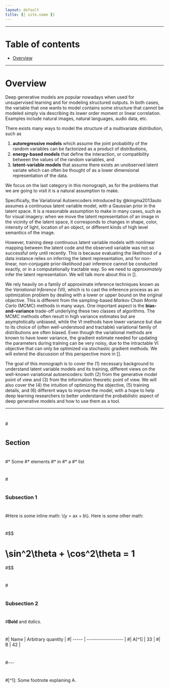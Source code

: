 ```yaml
---
layout: default
title: {{ site.name }}
---
```



---

# Table of contents

* [Overview](#overview)
   
   
---

<a name="overview"></a>
Overview
============

Deep generative models are popular nowadays when used for unsupervised
learning and for modeling structured outputs. In both cases, the
variable that one wants to model contains some structure that cannot be
modeled simply via describing its lower order moment or linear
correlation. Examples include natural images, natural languages, audio
data, etc.

There exists many ways to model the structure of a multivariate
distribution, such as 
   1. **autoregressive models** which assume the joint
probability of the random variables can be factorized as a product of
distributions, 
   2. **energy-based models** that define the interaction, or
compatibility between the values of the random variables, and 
   3. **latent-variable models** that assume there exists an unobserved latent
variate which can often be thought of as a lower dimensional
representation of the data. 

We focus on the last category in this
monograph, as for the problems that we are going to visit it is a
natural assumption to make.

Specifically, the Variational Autoencoders introduced by @kingma2013auto
assumes a continuous latent variable model, with a Gaussian prior in the
latent space. It is a reasonable assumption to make in many cases, such
as for visual imagery: when we move the latent representation of an
image in the vicinity of the latent space, it corresponds to changes in
shape, color, intensity of light, location of an object, or different
kinds of high level semantics of the image.

However, training deep continuous latent variable models with nonlinear
mapping between the latent code and the observed variable was not so
successful only until recently. This is because evaluating the
likelihood of a data instance relies on inferring the latent
representation, and for non-linear, non-conjugate prior-likelihood pair
inference cannot be conducted exactly, or in a computationally tractable
way. So we need to *approximately* infer the latent representation. We
will talk more about this in \[\].

We rely heavily on a family of approximate inference techniques known as
the *Variational Inference* (VI), which is to cast the inference process
as an optimization problem by dealing with a lower or upper bound on the
original objective. This is different from the sampling-based *Markov
Chain Monte Carlo* (MCMC) methods in many ways. One important aspect is
the **bias-and-variance** trade-off underlying these two classes of
algorithms. The MCMC methods often result in high variance estimates but
are asymptotically unbiased, while the VI methods have lower variance
but due to its choice of (often well-understood and tractable)
variational family of distributions are often biased. Even though the
variational methods are known to have lower variance, the gradient
estimate needed for updating the parameters during training can be very
noisy, due to the intractable VI objective that can only be optimized
via stochastic gradient methods. We will extend the discussion of this
perspective more in \[\].

The goal of this monograph is to cover the (1) necessary background to
understand latent variable models and its training, different views on
the well-known variational autoencoders: both (2) from the generative
model point of view and (3) from the information theoretic point of
view. We will also cover the (4) the intuition of optimizing the
objective, (5) training details, and (6) different ways to improve the
model, with a hope to help deep learning researchers to better
understand the probabilistic aspect of deep generative models and how to
use them as a tool.


---
#
#<a name="section"></a>
#
## Section
#
#* Some
#* elements
#* in
#* a
#* list
#
#<a name="subsection_1"></a>
#
### Subsection 1
#
#Here is some inline math: \\(y = ax + b\\). Here is some other math:
#
#$$
#    \sin^2\theta + \cos^2\theta = 1
#$$
#
#<a name="subsection_2"></a>
#
### Subsection 2
#
#**Bold** and _italics_.
#
#| Name  | Arbitrary quantity |
#| ----- | ------------------ |
#| A[^1] | 33                 |
#| B     | 42                 |
#
#---
#
#[^1]: Some footnote explaining A.

